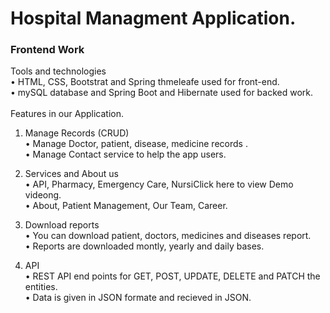# Hospital Managment Application.
<h3>Frontend Work</h3>
Tools and technologies <br/>
•	HTML, CSS, Bootstrat and Spring thmeleafe used for front-end.<br/>
•	mySQL database and Spring Boot and Hibernate used for backed work. </br><br/>
Features in our Application.<br/>

1.	Manage Records (CRUD)<br/>
•	Manage Doctor, patient, disease, medicine records .<br/>
•	Manage Contact service to help the app users.<br/>

2.	Services and About us <br/>
•	API, Pharmacy, Emergency Care, NursiClick here to view Demo videong. <br/>
•	About, Patient Management, Our Team, Career. <br/>

3.	Download reports <br/>
•	You can download patient, doctors, medicines and diseases report.<br/>
•	Reports are downloaded montly, yearly and daily bases. <br/>

4.	API <br/>
•	REST API end points for GET, POST, UPDATE, DELETE and PATCH the entities. <br/>
•	Data is given in JSON formate and recieved in JSON.



